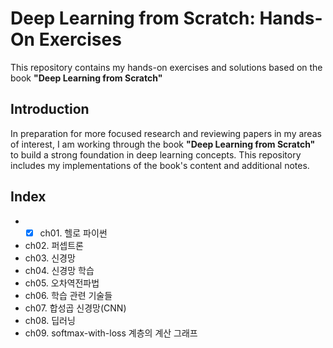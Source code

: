 # Deep Learning from Scratch: Hands-On Exercises

This repository contains my hands-on exercises and solutions based on the book **"Deep Learning from Scratch"**

## Introduction

In preparation for more focused research and reviewing papers in my areas of interest, I am working through the book **"Deep Learning from Scratch"** to build a strong foundation in deep learning concepts. This repository includes my implementations of the book's content and additional notes.

## Index

- - [X] ch01. 헬로 파이썬
- ch02. 퍼셉트론
- ch03. 신경망
- ch04. 신경망 학습
- ch05. 오차역전파법
- ch06. 학습 관련 기술들
- ch07. 합성곱 신경망(CNN)
- ch08. 딥러닝
- ch09. softmax-with-loss 계층의 계산 그래프
